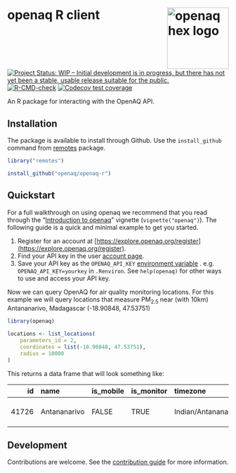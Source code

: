 # openaq R client <img src="https://github.com/user-attachments/assets/3b75f3f7-f570-422f-99dd-17c7835d5594" align="right" alt="openaq hex logo"  height="140"/>

[![Project Status: WIP – Initial development is in progress, but there has not yet been a stable, usable release suitable for the public.](https://www.repostatus.org/badges/latest/wip.svg)](https://www.repostatus.org/#wip)
[![R-CMD-check](https://github.com/openaq/openaq-r/actions/workflows/check.yaml/badge.svg)](https://github.com/openaq/openaq-r/actions/workflows/check.yaml)
[![Codecov test coverage](https://codecov.io/gh/openaq/openaq-r/graph/badge.svg)](https://app.codecov.io/gh/openaq/openaq-r)

An R package for interacting with the OpenAQ API.

## Installation

The package is available to install through Github. Use the `install_github` command from [remotes](https://cran.r-project.org/web/packages/remotes/index.html) package.

```r
library("remotes")

install_github("openaq/openaq-r")
```

## Quickstart

For a full walkthrough on using openaq we recommend that you read through the
“[Introduction to
openaq](https://openaq.github.io/openaq-r/articles/openaq.html)”
vignette (`vignette("openaq")`). The following guide is a quick and minimal
example to get you started.

1. Register for an account at
    [https://explore.openaq.org/register](https://explore.openaq.org/register).
2. Find your API key in the user [account page](https://explore.openaq.org/account).
3. Save your API key as the `OPENAQ_API_KEY` [environment
    variable](https://rstats.wtf/r-startup.html#renviron) . e.g.
    `OPENAQ_API_KEY=yourkey` in `.Renviron`. See `help(openaq)` for other ways to use and access your API key.

Now we can query OpenAQ for air quality monitoring locations. For this example we will query locations that measure PM<sub>2.5</sub> near (with 10km) Antananarivo, Madagascar (-18.90848, 47.53751)

```r
library(openaq)

locations <- list_locations(
    parameters_id = 2, 
    coordinates = list(-18.90848, 47.53751),
    radius = 10000
)
```

This returns a data frame that will look something like:


|    id|name         |is_mobile |is_monitor |timezone            | countries_id|country_name |country_iso |  latitude| longitude|datetime_first      |datetime_last       |owner_name                        | providers_id|provider_name |
|-----:|:------------|:------------|:----------|:-------------------|------------:|:------------|:-----------|---------:|---------:|:-------------------|:-------------------|:---------------------------------|------------:|:-------------|
| 41726|Antananarivo |FALSE       |TRUE       |Indian/Antananarivo |          182|Madagascar   |MG          | -18.90848|  47.53751|2020-12-22 07:00:00 |2025-01-17 20:00:00 |Unknown Governmental Organization |          119|AirNow        |


## Development

Contributions are welcome. See the [contribution guide](CONTRIBUTING.md) for more information.
